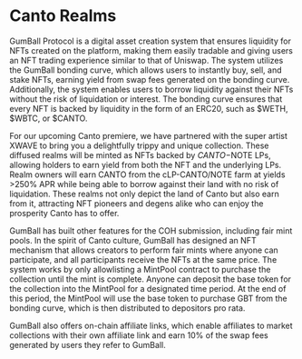 # Canto Realms

GumBall Protocol is a digital asset creation system that ensures liquidity for NFTs created on the platform, making them easily tradable and giving users an NFT trading experience similar to that of Uniswap. The system utilizes the GumBall bonding curve, which allows users to instantly buy, sell, and stake NFTs, earning yield from swap fees generated on the bonding curve. Additionally, the system enables users to borrow liquidity against their NFTs without the risk of liquidation or interest. The bonding curve ensures that every NFT is backed by liquidity in the form of an ERC20, such as $WETH, $WBTC, or $CANTO.

For our upcoming Canto premiere, we have partnered with the super artist XWAVE to bring you a delightfully trippy and unique collection. These diffused realms will be minted as NFTs backed by $CANTO-$NOTE LPs, allowing holders to earn yield from both the NFT and the underlying LPs. Realm owners will earn CANTO from the cLP-CANTO/NOTE farm at yields >250% APR while being able to borrow against their land with no risk of liquidation. These realms not only depict the land of Canto but also earn from it, attracting NFT pioneers and degens alike who can enjoy the prosperity Canto has to offer.

GumBall has built other features for the COH submission, including fair mint pools. In the spirit of Canto culture, GumBall has designed an NFT mechanism that allows creators to perform fair mints where anyone can participate, and all participants receive the NFTs at the same price. The system works by only allowlisting a MintPool contract to purchase the collection until the mint is complete. Anyone can deposit the base token for the collection into the MintPool for a designated time period. At the end of this period, the MintPool will use the base token to purchase GBT from the bonding curve, which is then distributed to depositors pro rata.

GumBall also offers on-chain affiliate links, which enable affiliates to market collections with their own affiliate link and earn 10% of the swap fees generated by users they refer to GumBall. 
